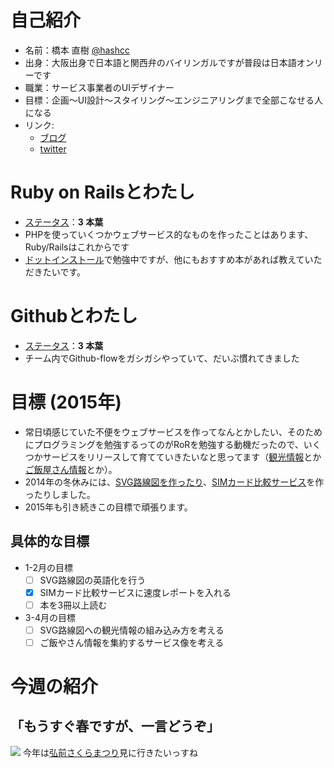 # 自己紹介
- 名前：橋本 直樹 [@hashcc](http://twitter.com/hashcc)
- 出身：大阪出身で日本語と関西弁のバイリンガルですが普段は日本語オンリーです
- 職業：サービス事業者のUIデザイナー
- 目標：企画〜UI設計〜スタイリング〜エンジニアリングまで全部こなせる人になる
- リンク:
  - [ブログ](http://note.openvisdta.jp/)
  - [twitter](http://twitter.com/hashcc)

# Ruby on Railsとわたし
- [ステータス](https://github.com/yochiyochirb/meetups/blob/master/member_status.md)：**3 本葉**
- PHPを使っていくつかウェブサービス的なものを作ったことはあります、Ruby/Railsはこれからです
- [ドットインストール](http://dotinstall.com/lessons/basic_rails_v2)で勉強中ですが、他にもおすすめ本があれば教えていただきたいです。

# Githubとわたし
- [ステータス](https://github.com/yochiyochirb/meetups/blob/master/member_status.md)：**3 本葉**
- チーム内でGithub-flowをガシガシやっていて、だいぶ慣れてきました

# 目標 (2015年)
- 常日頃感じていた不便をウェブサービスを作ってなんとかしたい、そのためにプログラミングを勉強するってのがRoRを勉強する動機だったので、いくつかサービスをリリースして育てていきたいなと思ってます（[観光情報](http://note.openvista.jp/2013/connect-web-on-sightseeing-information)とか[ご飯屋さん情報](http://note.openvista.jp/2013/connect-web-on-gourmet)とか）。
- 2014年の冬休みには、[SVG路線図を作ったり](http://note.openvista.jp/2014/svg-rail-map)、[SIMカード比較サービス](http://note.openvista.jp/2015/selectsim)を作ったりしました。
- 2015年も引き続きこの目標で頑張ります。

## 具体的な目標
- 1-2月の目標
   - [ ] SVG路線図の英語化を行う
   - [x] SIMカード比較サービスに速度レポートを入れる
   - [ ] 本を3冊以上読む
- 3-4月の目標
   - [ ] SVG路線図への観光情報の組み込み方を考える
   - [ ] ご飯やさん情報を集約するサービス像を考える

# 今週の紹介
## 「もうすぐ春ですが、一言どうぞ」

![](http://pds.exblog.jp/pds/1/201304/18/32/e0168232_17472130.jpg)
今年は[弘前さくらまつり](http://quattropho.exblog.jp/i18/)見に行きたいっすね